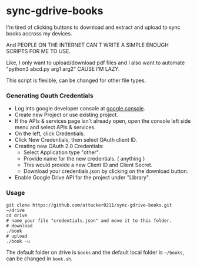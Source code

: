 # sync-gdrive-books

I'm tired of clicking buttons to download and extract and upload to sync books accross my devices. 

And PEOPLE ON THE INTERNET CAN'T WRITE A SIMPLE ENOUGH SCRIPTS FOR ME TO USE. 

Like, I only want to upload/download pdf files and I also want to automate "python3 abcd.py arg1 arg2" CAUSE I'M LAZY. 

This script is flexible, can be changed for other file types.

### Generating Oauth Credentials
- Log into google developer console at [google console](https://console.developers.google.com/).
- Create new Project or use existing project.
- If the APIs & services page isn't already open, open the console left side menu and select APIs & services.
- On the left, click Credentials.
- Click New Credentials, then select OAuth client ID.
- Creating new OAuth 2.0 Credentials:
  - Select Application type "other".
  - Provide name for the new credentials. ( anything )
  - This would provide a new Client ID and Client Secret.
  - Download your credentials.json by clicking on the download button.
- Enable Google Drive API for the project under "Library".

### Usage
```
git clone https://github.com/attacker0211/sync-gdrive-books.git ~/drive
cd drive
# name your file "credentials.json" and move it to this folder.
# download
./book 
# upload
./book -u
```

The default folder on drive is `books` and the default local folder is `~/books`, can be changed in `book.sh`.
